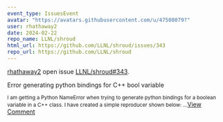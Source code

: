 ```yaml
---
event_type: IssuesEvent
avatar: "https://avatars.githubusercontent.com/u/47508079?"
user: rhathaway2
date: 2024-02-22
repo_name: LLNL/shroud
html_url: https://github.com/LLNL/shroud/issues/343
repo_url: https://github.com/LLNL/shroud
---
```


<a href='https://github.com/rhathaway2' target='_blank'>rhathaway2</a> open issue <a href='https://github.com/LLNL/shroud/issues/343' target='_blank'>LLNL/shroud#343</a>.

<p>Error generating python bindings for C++ bool variable </p><small>I am getting a Python NameError when trying to generate python bindings for a boolean variable in a C++ class. I have created a simple reproducer shown below:...</small><a href='https://github.com/LLNL/shroud/issues/343' target='_blank'>View Comment</a>